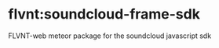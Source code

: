 flvnt:soundcloud-frame-sdk
==========================

FLVNT-web meteor package for the soundcloud javascript sdk
